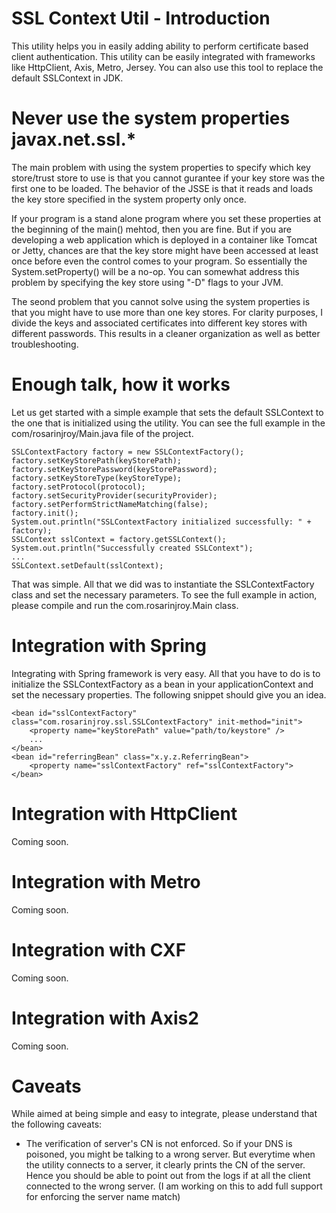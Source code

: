 SSL Context Util - Introduction
===============================
This utility helps you in easily adding ability to perform certificate based client authentication. This utility can be easily integrated with frameworks like HttpClient, Axis, Metro, Jersey. You can also use this tool to replace the default SSLContext in JDK.

Never use the system properties javax.net.ssl.*
===============================================
The main problem with using the system properties to specify which key store/trust store to use is that you cannot gurantee if your key store was the first one to be loaded. The behavior of the JSSE is that it reads and loads the key store specified in the system property only once.

If your program is a stand alone program where you set these properties at the beginning of the main() mehtod, then you are fine. But if you are developing a web application which is deployed in a container like Tomcat or Jetty, chances are that the key store might have been accessed at least once before even the control comes to your program. So essentially the System.setProperty() will be a no-op. You can somewhat address this problem by specifying the key store using "-D" flags to your JVM.

The seond problem that you cannot solve using the system properties is that you might have to use more than one key stores. For clarity purposes, I divide the keys and associated certificates into different key stores with different passwords. This results in a cleaner organization as well as better troubleshooting.

Enough talk, how it works
=========================
Let us get started with a simple example that sets the default SSLContext to the one that is initialized using the utility. You can see the full example in the com/rosarinjroy/Main.java file of the project.

	SSLContextFactory factory = new SSLContextFactory();
	factory.setKeyStorePath(keyStorePath);
	factory.setKeyStorePassword(keyStorePassword);
	factory.setKeyStoreType(keyStoreType);
	factory.setProtocol(protocol);
	factory.setSecurityProvider(securityProvider);
	factory.setPerformStrictNameMatching(false);
	factory.init();
	System.out.println("SSLContextFactory initialized successfully: " + factory);
	SSLContext sslContext = factory.getSSLContext();
	System.out.println("Successfully created SSLContext");
	...
	SSLContext.setDefault(sslContext);

That was simple. All that we did was to instantiate the SSLContextFactory class and set the necessary parameters. To see the full example in action, please compile and run the com.rosarinjroy.Main class.

Integration with Spring
=======================
Integrating with Spring framework is very easy. All that you have to do is to initialize the SSLContextFactory as a bean in your applicationContext and set the necessary properties. The following snippet should give you an idea.

	<bean id="sslContextFactory" class="com.rosarinjroy.ssl.SSLContextFactory" init-method="init">
		<property name="keyStorePath" value="path/to/keystore" />
		...
	</bean>
	<bean id="referringBean" class="x.y.z.ReferringBean">
		<property name="sslContextFactory" ref="sslContextFactory">
	</bean>

Integration with HttpClient
===========================
Coming soon.

Integration with Metro
======================
Coming soon.

Integration with CXF
======================
Coming soon.

Integration with Axis2
======================
Coming soon.

Caveats
=======
While aimed at being simple and easy to integrate, please understand that the following caveats:
- The verification of server's CN is not enforced. So if your DNS is poisoned, you might be talking to a wrong server. But everytime when the utility connects to a server, it clearly prints the CN of the server. Hence you should be able to point out from the logs if at all the client connected to the wrong server. (I am working on this to add full support for enforcing the server name match)


